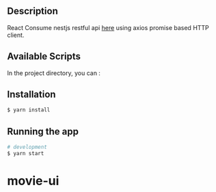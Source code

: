 ## Description

 React Consume nestjs restful api [here](https://github.com/jaihan/nestjs-auth-orm-swagger) using axios promise based HTTP client. 
 
## Available Scripts

In the project directory, you can :

## Installation

```bash
$ yarn install
```

## Running the app

```bash
# development
$ yarn start
```





# movie-ui
